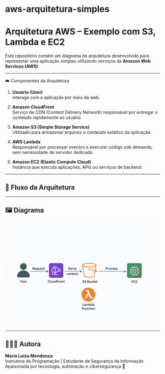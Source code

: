 # aws-arquitetura-simples
# Arquitetura AWS – Exemplo com S3, Lambda e EC2

Este repositório contém um diagrama de arquitetura desenvolvido para representar uma aplicação simples utilizando serviços da **Amazon Web Services (AWS)**.

---

☁️ Componentes da Arquitetura

1. **Usuário (User)**  
   Interage com a aplicação por meio da web.

2. **Amazon CloudFront**  
   Serviço de CDN (Content Delivery Network) responsável por entregar o conteúdo rapidamente ao usuário.

3. **Amazon S3 (Simple Storage Service)**  
   Utilizado para armazenar arquivos e conteúdo estático da aplicação.

4. **AWS Lambda**  
   Responsável por processar eventos e executar código sob demanda, sem necessidade de servidor dedicado.

5. **Amazon EC2 (Elastic Compute Cloud)**  
   Instância que executa aplicações, APIs ou serviços de backend.

---

## 🔄 Fluxo da Arquitetura


---

## 🖼️ Diagrama

![aws-arquitetura-simples](arquitetura-aws.png.png)



---

## 👩🏻‍💻 Autora

**Maria Luiza Mendonça**  
Instrutora de Programação | Estudante de Segurança da Informação  
Apaixonada por tecnologia, automação e cibersegurança 🔐

